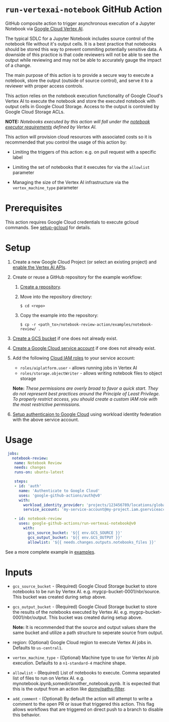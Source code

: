 # `run-vertexai-notebook` GitHub Action

GitHub composite action to trigger asynchronous execution of a Jupyter Notebook via [Google Cloud Vertex AI][vertex-ai].

The typical SDLC for a Jupyter Notebook includes source control of the notebook file without it's output cells. It is a best practice that notebooks should be stored this way to prevent commiting potentially sensitive data. A downside of this practice is that code reviewers will not be able to see the output while reviewing and may not be able to accurately gauge the impact of a change.

The main purpose of this action is to provide a secure way to execute a notebook, store the output (outside of source control), and serve it to a reviewer with proper access controls. 

This action relies on the notebook execution functionality of Google Cloud's Vertex AI to execute the notebook and store the executed notebook with output cells in Google Cloud Storage. Access to the output is controled by Google Cloud Storage ACLs.

**NOTE:** *Notebooks executed by this action will fall under the [notebook executor requirements][nbexecution] defined by Vertex AI.*

This action will provision cloud resources with associated costs so it is recommended that you control the usage of this action by:

* Limiting the triggers of this action: e.g. on pull request with a specific label

* Limiting the set of notebooks that it executes for via the `allowlist` parameter

* Managing the size of the Vertex AI infrastructure via the `vertex_machine_type` parameter 

# Prerequisites

This action requires Google Cloud credentials to execute gcloud commands. See [setup-gcloud][setup-gcloud] for details.

# Setup

1.  Create a new Google Cloud Project (or select an existing project) and
    [enable the Vertex AI APIs][vertex-api].

1.  Create or reuse a GitHub repository for the example workflow:

    1.  [Create a repository][newrepo].

    1.  Move into the repository directory:

        ```
        $ cd <repo>
        ```

    1.  Copy the example into the repository:

        ```
        $ cp -r <path_to>/notebook-review-action/examples/notebook-review/ .
        ```

1.  [Create a GCS bucket][bucket] if one does not already exist.

1.  [Create a Google Cloud service account][create-sa] if one does not already exist.

1.  Add the following [Cloud IAM roles][roles] to your service account:

    - `roles/aiplatform.user` - allows running jobs in Vertex AI
    - `roles/storage.objectWriter` - allows writing notebook files to object storage

    **Note:** *These permissions are overly broad to favor a quick start. They do not represent best practices around the Principle of Least Privilege. To properly restrict access, you should create a custom IAM role with the most
    restrictive permissions.*

1.  [Setup authenticaion to Google Cloud][auth] using workload identity federation with the above service account.

# Usage

```yaml
 jobs:
   notebook-review:
    name: Notebook Review
    needs: changes
    runs-on: ubuntu-latest

    steps:
    - id: 'auth'
      name: 'Authenticate to Google Cloud'
      uses: 'google-github-actions/auth@v0'
      with:
        workload_identity_provider: 'projects/123456789/locations/global/workloadIdentityPools/my-pool/providers/my-provider'
        service_account: 'my-service-account@my-project.iam.gserviceaccount.com'

    - id: notebook-review
      uses: google-github-actions/run-vertexai-notebook@v0
        with:
          gcs_source_bucket: '${{ env.GCS_SOURCE }}'
          gcs_output_bucket: '${{ env.GCS_OUTPUT }}'
          allowlist: '${{ needs.changes.outputs.notebooks_files }}'
```

See a more complete example in [examples](examples/.github/workflows/notebook-review.yml).

# Inputs

-   `gcs_source_bucket` - (Required) Google Cloud Storage bucket to store
    notebooks to be run by Vertex AI. e.g. mygcp-bucket-0001/nbr/source. This
    bucket was created during setup above.

-   `gcs_output_bucket` - (Required) Google Cloud Storage bucket to store the
    results of the notebooks executed by Vertex AI. e.g.
    mygcp-bucket-0001/nbr/output. This bucket was created during setup above.

    **Note:** It is recommended that the source and output values share the
    same bucket and utilize a path structure to seperate source from output.

-   region: (Optional) Google Cloud region to execute Vertex AI jobs in.
    Defaults to `us-central1`.

-   `vertex_machine_type` - (Optional) Machine type to use for Vertex AI job
    execution. Defaults to a `n1-standard-4` machine shape.

-   `allowlist` - (Required) List of notebooks to execute. Comma separated list
    of files to run on Vertex AI. e.g.
    mynotebook.ipynb,somedir/another_notebook.pynb. It is expected that this is
    the output from an action like [dorny/paths-filter][path-filter].

-   `add_comment` - (Optional) By default the action will attempt to write a
    comment to the open PR or issue that triggered this action. This flag allows 
    workflows that are triggered on direct push to a branch to disable this behavior.


[bucket]: https://cloud.google.com/storage/docs/creating-buckets
[auth]: https://github.com/google-github-actions/auth
[sdk]: https://cloud.google.com/sdk
[roles]: https://cloud.google.com/iam/docs/granting-roles-to-service-accounts#granting_access_to_a_service_account_for_a_resource
[vertex-api]: https://console.cloud.google.com/flows/enableapi?apiid=aiplatform.googleapis.com
[vertex-ai]: https://cloud.google.com/vertex-ai
[newrepo]: https://help.github.com/en/github/creating-cloning-and-archiving-repositories/creating-a-new-repository
[nbexecution]: https://cloud.google.com/vertex-ai/docs/workbench/managed/executor#requirements
[path-filter]: https://github.com/dorny/paths-filter
[create-sa]: https://cloud.google.com/iam/docs/creating-managing-service-accounts
[setup-gcloud]: https://github.com/google-github-actions/setup-gcloud
